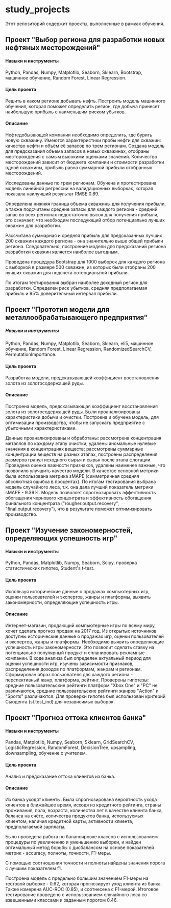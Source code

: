 # study_projects

Этот репозиторий содержит проекты, выполненные в рамках обучения.

## Проект "Выбор региона для разработки новых нефтяных месторождений"

#### Навыки и инструменты
Python, Pandas, Numpy, Matplotlib, Seaborn, Sklearn, Bootstrap, машинное обучение, Random Forest, Linear Regression.

#### Цель проекта
Решить в каком регионе добывать нефть. Построить модель машинного обучения, которая поможет определить регион, где добыча принесет наибольшую прибыль с наименьшим риском убытков.

#### Описание
Нефтедобывающей компании необходимо определить, где бурить новую скважину. Имеются характеристики пробы нефти для скважин: качество нефти и объём её запасов по трем регионам. 
Создана модель для предсказания объема запасов в новых скважинах, отобраны месторождения с самым высокими оценками значений.
Количество месторождений зависит от бюджета компании и стоимости разработки одной скважины, прибыль равна суммарной прибыли отобранных месторождений.

Исследованы данные по трем регионам. Обучена и протестирована модель линейной регрессии на валидационных выборках, которая показала наилучший результат RMSE 0.89.

Определена нижняя граница объема скважины для получения прибыли, а также подсчитаны средние запасы для каждого региона - средний запас во всех регионах недостаточно высок для получения прибыли, это означает, что необходим последующий отбор потенциально лучших скважин для разработки.

Рассчитана суммарная и средняя прибыль для предсказанных лучших 200 скважин каждого региона - она значительно выше общей прибыли региона. Следовательно, построение модели для предсказаний региона разработки скважин является наиболее выгодным.

Проведена процедура Bootstrap для 1000 выборок для каждого региона с выборкой в размере 500 скважин, из которых были отобраны 200 лучших скважин для подсчета потенциальной прибыли.

По итогам тестирования выбран наиболее доходный регион для разработки. Определен риск убытков, средняя предполагаемая прибыль и 95% доверительный интервал прибыли.



## Проект "Прототип модели для металлообрабатывающего предприятия"

##### Навыки и инструменты
Python, Pandas, Numpy, Matplotlib, Seaborn, Sklearn, eli5, машинное обучение, Random Forest, Linear Regression, RandomizedSearchCV, PermutationImportance.

#### Цель проекта
Разработка модели, предсказывающей коэффициент восстановления золота из золотосодержащей руды.

#### Описание
Построена модель, предсказывающая коэффициент восстановления золота из золотосодержащей руды. Были проанализированы характеристики добычи и очистки. Построена и обучена модель, для оптимизации производства, чтобы не запускать предприятие с убыточными характеристиками.

Данные проанализированы и обработаны:
рассмотрена концентрация металлов по каждому этапу очистки;
удалены аномальные нулевые значения в концентрациях веществ;
рассмотрены суммарные концентрации веществ на разных этапах, построены распределения размеров гранул исходного сырья и сырья после этапа флотации.
Проведена оценка важности признаков, удалены наименее важные, что позволило улучшить качество модели. В качестве основной метрики была использована метрика sMAPE (симметричная средняя абсолютная ошибка в процентах).
По итогам тестирования выбрана модель случайного леса, т.к. она дала лучший показатель метрики sMAPE - 9.39%.
Модель позволяет спрогнозировать эффективность обогащения чернового концентрата и эффективность обогащения финального концентрата ("rougher.output.recovery", "final.output.recovery"), что в результате поможет оптимизировать производство.


## Проект "Изучение закономерностей, определяющих успешность игр"

#### Навыки и инструменты
Python, Pandas, Matplotlib, Numpy, Seaborn, Scipy, проверка статистических гипотез, Student's t-test.
 
#### Цель проекта
Используя исторические данные о продажах компьютерных игр, оценки пользователей и экспертов, жанры и платформы, выявить закономерности, определяющие успешность игры.
 
#### Описание 

Интернет-магазин, продающий компьютерные игры по всему миру, хочет сделать прогноз продаж на 2017 год. Из открытых источников доступны исторические данные о продажах игр, оценки пользователей и экспертов, жанры и платформы. Необходимо выявить определяющие успешность игры закономерности. Это позволит сделать ставку на потенциально популярный продукт и спланировать рекламные компании.
В ходе анализа был определен актуальный период для оценки успешности игр, изучены зависимости признаков, распределения доходов по платформам, жанрам и регионам. Сформирован образ пользователя для каждого региона - перспективный жанр, платформа, рейтинг.
Проверены гипотезы: средние пользовательские рейтинги платформ "Xbox One" и "PC" не различаются,  средние пользовательские рейтинги жанров "Action" и "Sports" различаются. Для проверки гипотез был использован критерий Сьюдента (st.test_ind) для независимых выборок.


## Проект "Прогноз оттока клиентов банка"

#### Навыки и инструменты
Pandas, Matplotlib, Numpy, Seaborn, Sklearn, GridSearchCV, LogisticRegression, RandomForest, DecisionTree, upsampling, downsampling, обучение с учителем.
 
#### Цель проекта
Анализ и предсказание оттока клиентов из банка.
 
#### Описание 
Из банка уходят клиенты. Была спрогнозирована вероятность ухода клиентов в ближайшее время, исходя из кредитного рейтинга, страны проживания, пола, возраста, количества лет в качестве клиента банка, баланса на счёте, количества продуктов банка, используемых клиентом, наличия кредитной карты, активности клиента, предполагаемой зарплаты.
 
Было проведена работа по балансировке классов с использованием процедуры по увеличению и уменьшению выборки, и найден оптимальный метод борьбы с дисбалансом на основе показателей метрик - accuracy, полноты, точности, F1-меры.
 
С помощью соотношения точности и полноты  найдены значения порога с лучшим показателем f1.
 
Построена модель с предельно большим значением F1-меры на тестовой выборке - 0.62, которая прогнозирует уход клиента из банка. Также измерена AUC-ROC (0.85), и соотнесена с F1-мерой.
Итоговое тестирование проведено с использованием случайного леса со взвешенными классами и заданным порогом 0.46.
